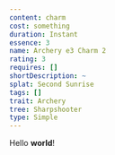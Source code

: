 ```yaml
---
content: charm
cost: something
duration: Instant
essence: 3
name: Archery e3 Charm 2
rating: 3
requires: []
shortDescription: ~
splat: Second Sunrise
tags: []
trait: Archery
tree: Sharpshooter
type: Simple
---
```


Hello **world**!
